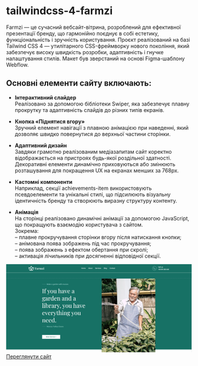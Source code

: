 # tailwindcss-4-farmzi

Farmzi — це сучасний вебсайт-вітрина, розроблений для ефективної презентації бренду, що гармонійно поєднує в собі естетику, функціональність і зручність користування. Проєкт реалізований на базі Tailwind CSS 4 — утилітарного CSS-фреймворку нового покоління, який забезпечує високу швидкість розробки, адаптивність і гнучке налаштування стилів. Макет був зверстаний на основі Figma-шаблону Webflow.

## Основні елементи сайту включають:

- **Інтерактивний слайдер**</br>
Реалізовано за допомогою бібліотеки Swiper, яка забезпечує плавну прокрутку та адаптивність слайдів до різних типів екранів.

- **Кнопка «Піднятися вгору»**</br>
Зручний елемент навігації з плавною анімацією при наведенні, який дозволяє швидко повернутися до верхньої частини сторінки.

- **Адаптивний дизайн**</br>
Завдяки грамотно реалізованим медіазапитам сайт коректно відображається на пристроях будь-якої роздільної здатності. Декоративні елементи динамічно приховуються або змінюють розташування для покращення UX на екранах менших за 768px.

- **Кастомні компоненти**</br>
Наприклад, секції achievements-item використовують псевдоелементи та унікальні стилі, що підсилюють візуальну ідентичність бренду та створюють виразну структуру контенту.

- **Анімація**</br>
На сторінці реалізовано динамічні анімації за допомогою JavaScript, що покращують взаємодію користувача з сайтом.<br> Зокрема:<br>
– плавне прокручування сторінки вгору після натискання кнопки;<br>
– анімована поява зображень під час прокручування;<br>
– поява зображень з ефектом обертання при скролі;<br>
– активація лічильників при досягненні відповідної секції.

<img src="Screenshot_1.png" alt="img">

<a href="https://ovcharovcoder.github.io/tailwindcss-4-farmzi/" target="_blank" rel="noopener noreferrer">
  Переглянути сайт
</a>
